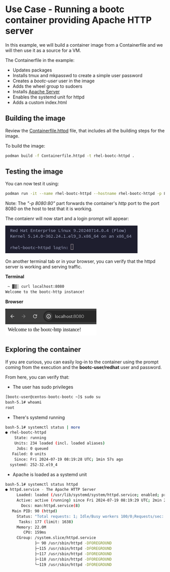 # Use Case - Running a bootc container providing Apache HTTP server

In this example, we will build a container image from a Containerfile and we will then use it as a source for a VM.

The Containerfile in the example:

- Updates packages
- Installs tmux and mkpasswd to create a simple user password
- Creates a *bootc-user* user in the image
- Adds the wheel group to sudoers
- Installs [Apache Server](https://httpd.apache.org/)
- Enables the systemd unit for httpd
- Adds a custom index.html

## Building the image

Review the [Containerfile.httpd](Containerfile.httpd) file, that includes all the building steps for the image.

To build the image:

```bash
podman build -f Containerfile.httpd -t rhel-bootc-httpd .
```

## Testing the image

You can now test it using:

```bash
podman run -it --name rhel-bootc-httpd --hostname rhel-bootc-httpd -p 8080:80 rhel-bootc-httpd
```

Note: The *"-p 8080:80"* part forwards the container's *http* port to the port 8080 on the host to test that it is working.

The contaienr will now start and a login prompt will appear:

![](./assets/bootc-container.png)

On another terminal tab or in your browser, you can verify that the httpd server is working and serving traffic.

**Terminal**

```bash
 ~ ▓▒░ curl localhost:8080
Welcome to the bootc-http instance!
```

**Browser**

![](./assets/browser-test.png)

## Exploring the container

If you are curious, you can easily log-in to the container using the prompt coming from the execution and the **bootc-user/redhat** user and password.

From here, you can verify that:

- The user has sudo privileges

```bash
[bootc-user@centos-bootc-bootc ~]$ sudo su
bash-5.1# whoami
root
```

- There's systemd running

```bash
bash-5.1# systemctl status | more
● rhel-bootc-httpd
    State: running
    Units: 234 loaded (incl. loaded aliases)
     Jobs: 0 queued
   Failed: 0 units
    Since: Fri 2024-07-19 08:19:28 UTC; 1min 57s ago
  systemd: 252-32.el9_4
```

- Apache is loaded as a systemd unit

```bash
bash-5.1# systemctl status httpd
● httpd.service - The Apache HTTP Server
     Loaded: loaded (/usr/lib/systemd/system/httpd.service; enabled; preset: disabled)
     Active: active (running) since Fri 2024-07-19 08:19:29 UTC; 2min 28s ago
       Docs: man:httpd.service(8)
   Main PID: 90 (httpd)
     Status: "Total requests: 1; Idle/Busy workers 100/0;Requests/sec: 0.00719; Bytes served/sec:   2 B/sec"
      Tasks: 177 (limit: 1638)
     Memory: 22.0M
        CPU: 159ms
     CGroup: /system.slice/httpd.service
             ├─ 90 /usr/sbin/httpd -DFOREGROUND
             ├─115 /usr/sbin/httpd -DFOREGROUND
             ├─117 /usr/sbin/httpd -DFOREGROUND
             ├─118 /usr/sbin/httpd -DFOREGROUND
             └─119 /usr/sbin/httpd -DFOREGROUND
```
